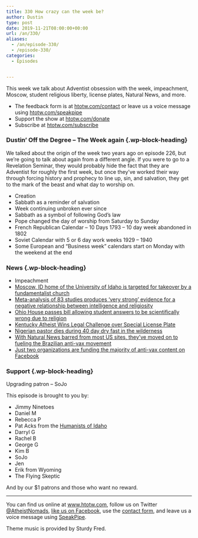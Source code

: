 ```yaml
---
title: 330 How crazy can the week be?
author: Dustin
type: post
date: 2019-11-21T08:00:00+00:00
url: /an/330/
aliases:
  - /an/episode-330/
  - /episode-330/
categories:
  - Episodes


---
```

<div id="buzzsprout-player-10552779"></div><script src="https://www.buzzsprout.com/1983601/10552779-330-how-crazy-can-the-week-be.js?container_id=buzzsprout-player-10552779&player=small" type="text/javascript" charset="utf-8"></script>

This week we talk about Adventist obsession with the week, impeachment, Moscow, student religious liberty, license plates, Natural News, and more.

<!--more-->

 * The feedback form is at [htotw.com/contact](https://htotw.com/contact) or leave us a voice message using <a href="https://htotw.com/speakpipe" target="_blank" rel="noopener noreferrer">htotw.com/speakpipe</a>
 * Support the show at <a href="https://htotw.com/donate" target="_blank" rel="noopener noreferrer">htotw.com/donate</a>
 * Subscribe at <a href="https://htotw.com/subscribe" target="_blank" rel="noopener noreferrer">htotw.com/subscribe</a>

### Dustin&#8217; Off the Degree &#8211; The Week again {.wp-block-heading}

We talked about the origin of the week two years ago on episode 226, but we&#8217;re going to talk about again from a different angle. If you were to go to a Revelation Seminar, they would probably hide the fact that they are Adventist for roughly the first week, but once they&#8217;ve worked their way through forcing history and prophecy to line up, sin, and salvation, they get to the mark of the beast and what day to worship on.

  * Creation
  * Sabbath as a reminder of salvation
  * Week continuing unbroken ever since
  * Sabbath as a symbol of following God&#8217;s law
  * Pope changed the day of worship from Saturday to Sunday
  * French Republican Calendar &#8211; 10 Days 1793 &#8211; 10 day week abandoned in 1802
  * Soviet Calendar with 5 or 6 day work weeks 1929 &#8211; 1940
  * Some European and &#8220;Business week&#8221; calendars start on Monday with the weekend at the end

### News {.wp-block-heading}

  * Impeachment
  * [Moscow, ID home of the University of Idaho is targeted for takeover by a fundamentalist church][1]
  * [Meta-analysis of 83 studies produces &#8216;very strong&#8217; evidence for a negative relationship between intelligence and religiosity][2]
  * [Ohio House passes bill allowing student answers to be scientifically wrong due to religion][3]
  * [Kentucky Atheist Wins Legal Challenge over Special License Plate][4]
  * [Nigerian pastor dies during 40 day dry fast in the wilderness][5]
  * [With Natural News barred from most US sites, they&#8217;ve moved on to fueling the Brazilian anti-vax movement][6]
  * [Just two organizations are funding the majority of anti-vax content on Facebook][7]

### Support {.wp-block-heading}

Upgrading patron &#8211; SoJo

This episode is brought to you by:

  * Jimmy Ninetoes
  * Daniel M
  * Rebecca P
  * Pat Acks from the <a href="https://www.humanistsofidaho.org" target="_blank" rel="noopener noreferrer">Humanists of Idaho</a>
  * Darryl G
  * Rachel B
  * George G
  * Kim B
  * SoJo
  * Jen
  * Erik from Wyoming
  * The Flying Skeptic

And by our $1 patrons and those who want no reward.

<hr class="wp-block-separator" />

You can find us online at <a href="https://www.htotw.com/" target="_blank" rel="noopener noreferrer">www.htotw.com</a>, follow us on Twitter <a href="https://htotw.com/twitter" target="_blank" rel="noopener noreferrer">@AtheistNomads</a>, <a href="https://htotw.com/facebook" target="_blank" rel="noopener noreferrer">like us on Facebook</a>, use the [contact form](https://htotw.com/contact), and leave us a voice message using <a href="https://htotw.com/speakpipe" target="_blank" rel="noopener noreferrer">SpeakPipe</a>.

Theme music is provided by Sturdy Fred.

 [1]: https://www.au.org/blogs/moscow-idaho-takeover
 [2]: https://www.psypost.org/2019/11/meta-analysis-of-83-studies-produces-very-strong-evidence-for-a-negative-relationship-between-intelligence-and-religiosity-54897
 [3]: https://local12.com/news/local/ohio-house-passes-bill-allowing-student-answers-to-be-scientifically-wrong-due-to-religion
 [4]: https://www.wkyufm.org/post/kentucky-atheist-wins-legal-challenge-over-special-license-plate
 [5]: https://kikiotolu.com/nigerian-pastor-dies-after-embarking-on-40-days-dry-fasting/
 [6]: https://www.vice.com/en_us/article/59n83k/the-us-is-exporting-viral-anti-vaxxer-content-to-brazil
 [7]: https://www.theguardian.com/technology/2019/nov/13/majority-antivaxx-vaccine-ads-facebook-funded-by-two-organizations-study